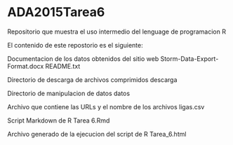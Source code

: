 # ADA2015Tarea6

Repositorio que muestra el uso intermedio del lenguage de programacion R

El contenido de este repostorio es el siguiente:

Documentacion de los datos obtenidos del sitio web
Storm-Data-Export-Format.docx
README.txt

Directorio de descarga de archivos comprimidos
descarga

Directorio de manipulacion de datos
datos

Archivo que contiene las URLs y el nombre de los archivos
ligas.csv

Script Markdown de R
Tarea 6.Rmd

Archivo generado de la ejecucion del script de R
Tarea_6.html